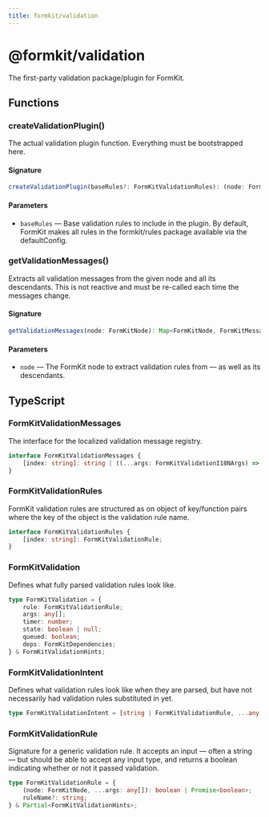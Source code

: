 ```yaml
---
title: formkit/validation
---
```


# @formkit/validation

<page-toc></page-toc>

The first-party validation package/plugin for FormKit.

## Functions

### createValidationPlugin()

The actual validation plugin function. Everything must be bootstrapped here.

#### Signature

```typescript
createValidationPlugin(baseRules?: FormKitValidationRules): (node: FormKitNode) => void;
```

#### Parameters

* `baseRules` — Base validation rules to include in the plugin. By default, FormKit makes all rules in the formkit/rules package available via the defaultConfig.

### getValidationMessages()

Extracts all validation messages from the given node and all its descendants. This is not reactive and must be re-called each time the messages change.

#### Signature

```typescript
getValidationMessages(node: FormKitNode): Map<FormKitNode, FormKitMessage[]>;
```

#### Parameters

* `node` — The FormKit node to extract validation rules from — as well as its descendants.

## TypeScript

### FormKitValidationMessages

The interface for the localized validation message registry.

```typescript
interface FormKitValidationMessages {
    [index: string]: string | ((...args: FormKitValidationI18NArgs) => string);
}
```

### FormKitValidationRules

FormKit validation rules are structured as on object of key/function pairs where the key of the object is the validation rule name.

```typescript
interface FormKitValidationRules {
    [index: string]: FormKitValidationRule;
}
```

### FormKitValidation

Defines what fully parsed validation rules look like.

```typescript
type FormKitValidation = {
    rule: FormKitValidationRule;
    args: any[];
    timer: number;
    state: boolean | null;
    queued: boolean;
    deps: FormKitDependencies;
} & FormKitValidationHints;
```

### FormKitValidationIntent

Defines what validation rules look like when they are parsed, but have not necessarily had validation rules substituted in yet.

```typescript
type FormKitValidationIntent = [string | FormKitValidationRule, ...any[]];
```

### FormKitValidationRule

Signature for a generic validation rule. It accepts an input — often a string — but should be able to accept any input type, and returns a boolean indicating whether or not it passed validation.

```typescript
type FormKitValidationRule = {
    (node: FormKitNode, ...args: any[]): boolean | Promise<boolean>;
    ruleName?: string;
} & Partial<FormKitValidationHints>;
```